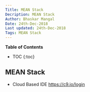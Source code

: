 ```yaml
---
Title: MEAN Stack
Decription: MEAN Stack
Author: Bhaskar Mangal
Date: 24th-Dec-2018
Last updated: 24th-Dec-2018
Tags: MEAN Stack
---
```


**Table of Contents**
* TOC
{:toc}


## MEAN Stack

* Cloud Based IDE
https://c9.io/login